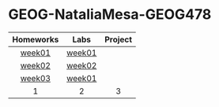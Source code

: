 # GEOG-NataliaMesa-GEOG478
| Homeworks |Labs          |Project |
|:---------:|:------------:|:------:|
|[week01](homework/week01/README.md)|[week01](labs/week01/README.md)| |
|[week02](homework/week02/README.md)|[week02](labs/week02/README.md)| |
|[week03](homework/week03/README.md)|[week01](labs/week03/README.md)| |
| 1| 2| 3|
